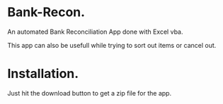 # Bank-Recon.
An automated Bank Reconciliation App done with Excel vba.

This app can also be usefull while trying to sort out items or cancel out.

# Installation.
Just hit the download button to get a zip file for the app.

